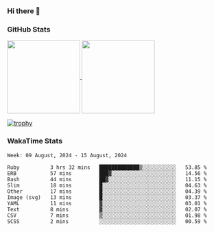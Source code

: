 ### Hi there 👋

### GitHub Stats

<a href="https://github.com/anuraghazra/github-readme-stats">
  <img align="center" height="170px" src="https://github-readme-stats.vercel.app/api/top-langs/?username=tksfjt1024&layout=compact&count_private=true&show_icons=true&show_icons=true&theme=graywhite" />
</a>
<a href="https://github.com/anuraghazra/github-readme-stats">
  <img align="center" height="170px" src="https://github-readme-stats.vercel.app/api?username=tksfjt1024&count_private=true&show_icons=true&show_icons=true&theme=graywhite" />
</a>

[![trophy](https://github-profile-trophy.vercel.app/?username=tksfjt1024)](https://github.com/ryo-ma/github-profile-trophy)

### WakaTime Stats

<!--START_SECTION:waka-->
```text
Week: 09 August, 2024 - 15 August, 2024

Ruby          3 hrs 32 mins   █████████████▒░░░░░░░░░░░   53.85 % 
ERB           57 mins         ███▓░░░░░░░░░░░░░░░░░░░░░   14.56 % 
Bash          44 mins         ██▓░░░░░░░░░░░░░░░░░░░░░░   11.15 % 
Slim          18 mins         █░░░░░░░░░░░░░░░░░░░░░░░░   04.63 % 
Other         17 mins         █░░░░░░░░░░░░░░░░░░░░░░░░   04.39 % 
Image (svg)   13 mins         █░░░░░░░░░░░░░░░░░░░░░░░░   03.37 % 
YAML          11 mins         ▓░░░░░░░░░░░░░░░░░░░░░░░░   03.01 % 
Text          8 mins          ▓░░░░░░░░░░░░░░░░░░░░░░░░   02.07 % 
CSV           7 mins          ▒░░░░░░░░░░░░░░░░░░░░░░░░   01.98 % 
SCSS          2 mins          ░░░░░░░░░░░░░░░░░░░░░░░░░   00.59 % 
```
<!--END_SECTION:waka-->
